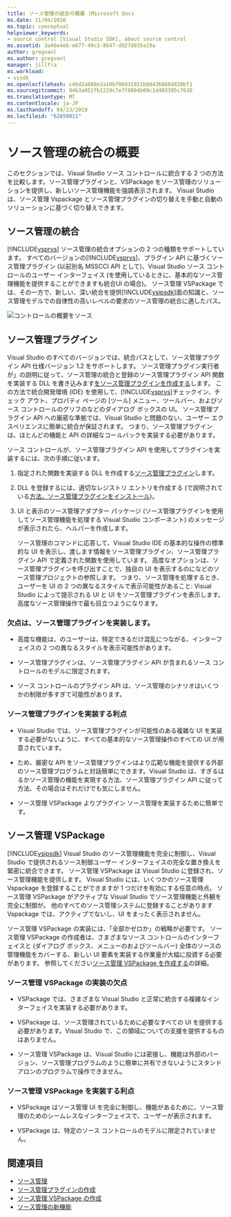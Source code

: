 ```yaml
---
title: ソース管理の統合の概要 |Microsoft Docs
ms.date: 11/04/2016
ms.topic: conceptual
helpviewer_keywords:
- source control [Visual Studio SDK], about source control
ms.assetid: 3a46e4eb-e677-49c3-8647-d927d035a19a
author: gregvanl
ms.author: gregvanl
manager: jillfra
ms.workload:
- vssdk
ms.openlocfilehash: c4bd2a688e2a10bf0b931851b0d4366684820bf1
ms.sourcegitcommit: 94b3a052fb1229c7e7f8804b09c1d403385c7630
ms.translationtype: MT
ms.contentlocale: ja-JP
ms.lasthandoff: 04/23/2019
ms.locfileid: "62859011"
---
```

# <a name="source-control-integration-overview"></a>ソース管理の統合の概要
このセクションでは、Visual Studio ソース コントロールに統合する 2 つの方法を比較します。ソース管理プラグインと、VSPackage をソース管理のソリューションを提供し、新しいソース管理機能を強調表示されます。 Visual Studio は、ソース管理 Vspackage とソース管理プラグインの切り替えを手動と自動のソリューションに基づく切り替えできます。

## <a name="source-control-integration"></a>ソース管理の統合
 [!INCLUDE[vsprvs](../../code-quality/includes/vsprvs_md.md)] ソース管理の統合オプションの 2 つの種類をサポートしています。 すべてのバージョンの[!INCLUDE[vsprvs](../../code-quality/includes/vsprvs_md.md)]、プラグイン API に基づくソース管理プラグイン (以前別名 MSSCCI API として)、Visual Studio ソース コントロールのユーザー インターフェイス (を使用しているときに、基本的なソース管理機能を提供することができますも統合UI の場合)。 ソース管理 VSPackage では、その一方で、新しい、深い統合を提供[!INCLUDE[vsipsdk](../../extensibility/includes/vsipsdk_md.md)]面の知識と、ソース管理モデルでの自律性の高いレベルの要求のソース管理の統合に適したパス。

 ![コントロールの概要をソース](../../extensibility/internals/media/sourcectnrloverview.gif "SourceCtnrlOverview")

## <a name="source-control-plug-in"></a>ソース管理プラグイン
 Visual Studio のすべてのバージョンでは、統合パスとして、ソース管理プラグイン API 仕様バージョン 1.2 をサポートします。 ソース管理プラグイン実行者が」の説明に従って、ソース管理の統合と登録のソース管理プラグイン API 関数を実装する DLL を書き込みます[をソース管理プラグインを作成する](../../extensibility/internals/creating-a-source-control-plug-in.md)します。 この方法で統合開発環境 (IDE) を使用して、[!INCLUDE[vsprvs](../../code-quality/includes/vsprvs_md.md)]チェックイン、チェック アウト、プロパティ ページの [ツール] メニュー、ツールバー、およびソース コントロールのグリフのなどのダイアログ ボックスの UI。 ソース管理プラグイン API への厳密な準拠では、Visual Studio と問題のない、ユーザー エクスペリエンスに簡単に統合が保証されます。 つまり、ソース管理プラグインは、ほとんどの機能と API の詳細なコールバックを実装する必要があります。

 ソース コントロールが、ソース管理プラグイン API を使用してプラグインを実装するには、次の手順に従います。

1. 指定された関数を実装する DLL を作成する[ソース管理プラグイン](../../extensibility/source-control-plug-ins.md)します。

2. DLL を登録するには、適切なレジストリ エントリを作成する (で説明されている[方法。ソース管理プラグインをインストール](../../extensibility/internals/how-to-install-a-source-control-plug-in.md))。

3. UI と表示のソース管理アダプター パッケージ (ソース管理プラグインを使用してソース管理機能を処理する Visual Studio コンポーネント) のメッセージが表示されたら、ヘルパーを作成します。

   ソース管理のコマンドに応答して、Visual Studio IDE の基本的な操作の標準的な UI を表示し、渡します情報をソース管理プラグイン、ソース管理プラグイン API で定義された関数を使用しています。 高度なオプションは、ソース管理プラグインを呼び出すことで、独自の UI を表示するのになどのソース管理プロジェクトの参照します。 つまり、ソース管理を処理するとき、ユーザーを UI の 2 つの異なるスタイルで表示可能性があること: Visual Studio によって提示される UI と UI をソース管理プラグインを表示します。 高度なソース管理操作で最も目立つようになります。

### <a name="drawbacks-to-implementing-a-source-control-plug-in"></a>欠点は、ソース管理プラグインを実装します。

- 高度な機能は、のユーザーは、特定できるだけ混乱につながる、インターフェイスの 2 つの異なるスタイルを表示可能性があります。

- ソース管理プラグインは、ソース管理プラグイン API が含まれるソース コントロールのモデルに限定されます。

- ソース コントロールのプラグイン API は、ソース管理のシナリオはいくつかの制限が多すぎて可能性があります。

### <a name="advantages-to-implementing-a-source-control-plug-in"></a>ソース管理プラグインを実装する利点

- Visual Studio では、ソース管理プラグインが可能性のある複雑な UI を実装する必要がないように、すべての基本的なソース管理操作のすべての UI が用意されています。

- ため、厳密な API をソース管理プラグインはより広範な機能を提供する外部のソース管理プログラムと対話簡単にできます。Visual Studio は、すぎるはるかソース管理の機能を実現する方法、ソース管理プラグイン API に従って方法、その場合はそれだけでも気にしません。

- ソース管理 VSPackage よりプラグイン ソース管理を実装するために簡単です。

## <a name="source-control-vspackage"></a>ソース管理 VSPackage
 [!INCLUDE[vsipsdk](../../extensibility/includes/vsipsdk_md.md)] Visual Studio のソース管理機能を完全に制御し、Visual Studio で提供されるソース制御ユーザー インターフェイスの完全な置き換えを緊密に統合できます。 ソース管理 VSPackage は Visual Studio に登録され、ソース管理機能を提供します。 Visual Studio には、いくつかのソース管理 Vspackage を登録することができますが 1 つだけを有効にする任意の時点。 ソース管理 VSPackage がアクティブな Visual Studio でソース管理機能と外観を完全に制御が。 他のすべてのソース管理システムに登録することがあります Vspackage では、アクティブでないし、UI をまったく表示されません。

 ソース管理 VSPackage の実装には、「全部かゼロか」の戦略が必要です。 ソース管理 VSPackage の作成者は、さまざまなソース コントロールのインターフェイスと (ダイアログ ボックス、メニューのおよびツールバー) 全体のソースの管理機能をカバーする、新しい UI 要素を実装する作業量が大幅に投資する必要があります。 参照してください[ソース管理 VSPackage を作成する](../../extensibility/internals/creating-a-source-control-vspackage.md)の詳細。

### <a name="drawbacks-to-implementing-a-source-control-vspackage"></a>ソース管理 VSPackage の実装の欠点

- VSPackage では、さまざまな Visual Studio と正常に統合する複雑なインターフェイスを実装する必要があります。

- VSPackage は、ソース管理されているために必要なすべての UI を提供する必要があります。Visual Studio で、この領域についての支援を提供するものはありません。

- ソース管理 VSPackage は、Visual Studio には密接し、機能は外部のバージョン、ソース管理プログラムのように簡単に共有できないようにスタンドアロンのプログラムで操作できません。

### <a name="advantages-to-implementing-a-source-control-vspackage"></a>ソース管理 VSPackage を実装する利点

- VSPackage はソース管理 UI を完全に制御し、機能があるために、ソース管理のためのシームレスなインターフェイスで、ユーザーが表示されます。

- VSPackage は、特定のソース コントロールのモデルに限定されていません。

## <a name="see-also"></a>関連項目
- [ソース管理](../../extensibility/internals/source-control.md)
- [ソース管理プラグインの作成](../../extensibility/internals/creating-a-source-control-plug-in.md)
- [ソース管理 VSPackage の作成](../../extensibility/internals/creating-a-source-control-vspackage.md)
- [ソース管理の新機能](../../extensibility/internals/what-s-new-in-source-control.md)